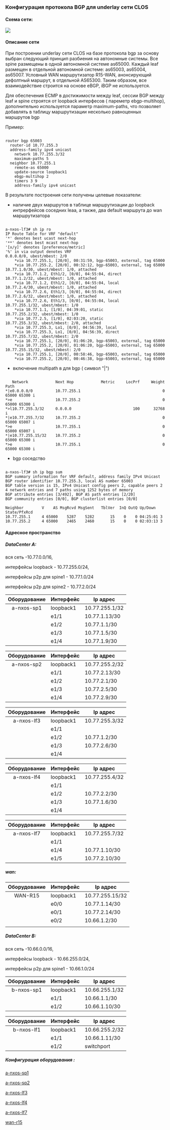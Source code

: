 ### 					  						Конфигурация протокола BGP для underlay сети СLOS	



#### Схема сети:

![](https://github.com/dmn111/otus1/blob/master/underlay%20bgp/%D0%A1%D1%85%D0%B5%D0%BC%D0%B0%20CLOS%20%D0%BD%D0%B0%20%D0%BE%D1%81%D0%BD%D0%BE%D0%B2%D0%B5%20%D0%BF%D1%80%D1%82%D0%BE%D0%BA%D0%BE%D0%BB%D0%B0%20BGP%20%D0%B2%20underlay%20%D1%81%D0%B5%D1%82%D0%B8.PNG)

#### Описание сети

При построении underlay  сети  CLOS   на базе протокола bgp  за основу выбран следующий принцип разбиения на автономные системы. Все spine размещены в одной автономной системе as65000. Каждый leaf  размещен в отдельной автономной системе: as65003, as65004, as65007. Условный WAN маршрутизатор R15-WAN, анонсирующий дефолтный маршрут,  в отдельной AS65300. Таким образом,  все взаимодействие строится на основе eBGP, iBGP не используется.

Для обеспечения ECMP в достижимости  между leaf,  сессии BGP между leaf и spine строятся от loopback интерфесов ( пареметр ebgp-multihop), дополнительно используется параметр maximum-paths, что позволяет добавлять в таблицу маршрутизации несколько равноценных маршрутов bgp  

Пример:

<pre><code>
router bgp 65003
  router-id 10.77.255.3
  address-family ipv4 unicast
    network 10.77.255.3/32
    maximum-paths 5
  neighbor 10.77.255.1
    remote-as 65000
    update-source loopback1
    ebgp-multihop 2
    timers 3 9
    address-family ipv4 unicast
</code></pre>

В результате построения сети получены целевые показатели:

- наличие  двух маршрутов в таблице маршрутизации до loopback интрерфейсов соседних leaа, а также, два default маршрута до wan маршрутизатора
<pre><code>
a-nxos-lf3# sh ip ro
IP Route Table for VRF "default"
'*' denotes best ucast next-hop
'**' denotes best mcast next-hop
'[x/y]' denotes [preference/metric]
'%<string>' in via output denotes VRF <string>
0.0.0.0/0, ubest/mbest: 2/0
    *via 10.77.255.1, [20/0], 00:31:59, bgp-65003, external, tag 65000
    *via 10.77.255.2, [20/0], 00:32:12, bgp-65003, external, tag 65000
10.77.1.0/30, ubest/mbest: 1/0, attached
    *via 10.77.1.2, Eth1/2, [0/0], 04:55:04, direct
10.77.1.2/32, ubest/mbest: 1/0, attached
    *via 10.77.1.2, Eth1/2, [0/0], 04:55:04, local
10.77.2.4/30, ubest/mbest: 1/0, attached
    *via 10.77.2.6, Eth1/3, [0/0], 04:55:04, direct
10.77.2.6/32, ubest/mbest: 1/0, attached
    *via 10.77.2.6, Eth1/3, [0/0], 04:55:04, local
10.77.255.1/32, ubest/mbest: 1/0
    *via 10.77.1.1, [1/0], 04:39:01, static
10.77.255.2/32, ubest/mbest: 1/0
    *via 10.77.2.5, [1/0], 02:03:20, static
10.77.255.3/32, ubest/mbest: 2/0, attached
    *via 10.77.255.3, Lo1, [0/0], 04:56:39, local
    *via 10.77.255.3, Lo1, [0/0], 04:56:39, direct
10.77.255.7/32, ubest/mbest: 2/0
    *via 10.77.255.1, [20/0], 01:06:20, bgp-65003, external, tag 65000
    *via 10.77.255.2, [20/0], 01:06:20, bgp-65003, external, tag 65000
10.77.255.15/32, ubest/mbest: 2/0
    *via 10.77.255.1, [20/0], 00:58:46, bgp-65003, external, tag 65000
    *via 10.77.255.2, [20/0], 00:46:38, bgp-65003, external, tag 65000
</code></pre>

- включение multipath в  для bgp ( символ "|")
<pre><code>
   Network            Next Hop            Metric     LocPrf     Weight Path
*|e0.0.0.0/0          10.77.255.1                                    0 65000 65300 i
*>e                   10.77.255.2                                    0 65000 65300 i
*>l10.77.255.3/32     0.0.0.0                           100      32768 i
*|e10.77.255.7/32     10.77.255.2                                    0 65000 65007 i
*>e                   10.77.255.1                                    0 65000 65007 i
*|e10.77.255.15/32    10.77.255.2                                    0 65000 65300 i
*>e                   10.77.255.1                                    0 65000 65300 i
</code></pre>

- bgp соседство
<pre><code>
a-nxos-lf3# sh ip bgp sum
BGP summary information for VRF default, address family IPv4 Unicast
BGP router identifier 10.77.255.3, local AS number 65003
BGP table version is 15, IPv4 Unicast config peers 2, capable peers 2
4 network entries and 7 paths using 1252 bytes of memory
BGP attribute entries [3/492], BGP AS path entries [2/20]
BGP community entries [0/0], BGP clusterlist entries [0/0]

Neighbor        V    AS MsgRcvd MsgSent   TblVer  InQ OutQ Up/Down  State/PfxRcd
10.77.255.1     4 65000    5287    5282       15    0    0 04:25:01 3         
10.77.255.2     4 65000    2465    2460       15    0    0 02:03:13 3         
</code></pre>

#### Адресное пространство

##### DataCenter A:   

вся сеть -10.77.0.0/16,   

интерфейсы loopback  - 10.77.255.0/24, 

интерфейсы p2p  для spine1  - 10.77.1.0/24 

интерфейсы p2p  для spine2  - 10.77.2.0/24 

| Оборудование | Интерфейс | Ip адрес       |
| :----------: | --------- | -------------- |
|  a-nxos-sp1  | loopback1 | 10.77.255.1/32 |
|              | e1/1      | 10.77.1.13/30  |
|              | e1/2      | 10.77.1.1/30   |
|              | e1/3      | 10.77.1.5/30   |
|              | e1/4      | 10.77.1.9/30   |


| Оборудование | Интерфейс | Ip адрес       |
| :----------: | --------- | -------------- |
|  a-nxos-sp2  | loopback1 | 10.77.255.2/32 |
|              | e1/1      | 10.77.2.13/30  |
|              | e1/2      | 10.77.2.1/30   |
|              | e1/3      | 10.77.2.5/30   |
|              | e1/4      | 10.77.2.9/30   |

| Оборудование | Интерфейс | Ip адрес       |
| :----------: | --------- | -------------- |
|  a-nxos-lf3  | loopback1 | 10.77.255.3/32 |
|              | e1/1      |                |
|              | e1/2      | 10.77.1.2/30   |
|              | e1/3      | 10.77.2.6/30   |
|              | e1/4      |                |

| Оборудование | Интерфейс | Ip адрес       |
| :----------: | --------- | -------------- |
|  a-nxos-lf4  | loopback1 | 10.77.255.4/32 |
|              | e1/1      |                |
|              | e1/2      | 10.77.2.2/30   |
|              | e1/3      | 10.77.1.6/30   |
|              | e1/4      |                |

| Оборудование | Интерфейс | Ip адрес       |
| :----------: | --------- | -------------- |
|  a-nxos-lf7  | loopback1 | 10.77.255.7/32 |
|              | e1/1      |                |
|              | e1/4      | 10.77.1.10/30  |
|              | e1/5      | 10.77.2.10/30  |

##### wan: 

| Оборудование | Интерфейс | Ip адрес        |
| :----------: | --------- | --------------- |
|   WAN-R15    | loopback1 | 10.77.255.15/32 |
|              | e0/0      | 10.77.1.14/30   |
|              | e0/1      | 10.77.2.14/30   |
|              | e0/2      | 10.66.1.2/30    |
|              |           |                 |

##### DataCenter  B:   

вся сеть -10.66.0.0/16, 

интерфейсы loopback  - 10.66.255.0/24, 

интерфейсы p2p  для spine1 - 10.66.1.0/24 

| Оборудование | Интерфейс | Ip адрес       |
| :----------: | --------- | -------------- |
|  b-nxos-sp1  | loopback1 | 10.66.255.1/32 |
|              | e1/1      | 10.66.1.1/30   |
|              | e1/2      | 10.66.1.10/30  |

| Оборудование | Интерфейс | Ip адрес       |
| :----------: | --------- | -------------- |
|  b-nxos-lf1  | loopback1 | 10.66.255.2/32 |
|              | e1/1      | 10.66.1.11/30  |
|              | e1/2      | switchport     |



##### Конфигурация оборудования :

[a-nxos-sp1](https://github.com/dmn111/otus1/blob/master/underlay%20bgp/a-nxos-sp1.conf.md)

[a-nxos-sp2](https://github.com/dmn111/otus1/blob/master/underlay%20bgp/a-nxos-sp2.conf.md)

[a-nxos-lf3](https://github.com/dmn111/otus1/blob/master/underlay%20bgp/a-nxos-lf3.conf.md)

[a-nxos-lf4](https://github.com/dmn111/otus1/blob/master/underlay%20bgp/a-nxos-lf4.conf.md)

[a-nxos-lf7](https://github.com/dmn111/otus1/blob/master/underlay%20bgp/a-nxos-lf7.conf.md)

[wan-r15](https://github.com/dmn111/otus1/blob/master/underlay%20bgp/wan-r15.conf.md)
